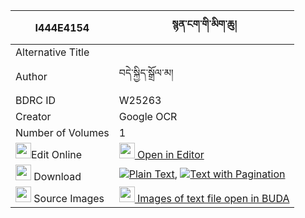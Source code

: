 |I444E4154|སྙན་ངག་གི་མིག་ཆུ། 
| --- | --- 
|Alternative Title |
|Author| བདེ་སྐྱིད་སྒྲོལ་མ།
|BDRC ID | W25263
|Creator | Google OCR
|Number of Volumes| 1
|<img width="25" src="https://img.icons8.com/color/25/000000/edit-property.png">Edit Online| [<img width="25" src="https://avatars.githubusercontent.com/u/45091458?s=200&v=4"> Open in Editor](http://editor.openpecha.org/I444E4154)
|<img width="25" src="https://img.icons8.com/fluent/48/000000/download-2.png"/>  Download | [![](https://img.icons8.com/color/20/000000/txt.png)Plain Text](https://github.com/Openpecha/I444E4154/releases/download/v1/nyenngak_gi_mikchu_plain_I444E4154.zip), [![](https://img.icons8.com/color/20/000000/txt.png)Text with Pagination](https://github.com/Openpecha/I444E4154/releases/download/v1/nyenngak_gi_mikchu_pages_I444E4154.zip)
|<img width="25" src="https://img.icons8.com/plasticine/100/000000/pictures-folder.png"/>  Source Images | [<img width="25" src="https://library.bdrc.io/icons/BUDA-small.svg"> Images of text file open in BUDA](https://library.bdrc.io/show/bdr:W25263)